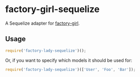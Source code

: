 # factory-girl-sequelize

A Sequelize adapter for [factory-girl](https://github.com/aexmachina/factory-girl).

## Usage

```javascript
require('factory-lady-sequelize')();
```

Or, if you want to specify which models it should be used for:

```javascript
require('factory-lady-sequelize')(['User', 'Foo', 'Bar']);
```
